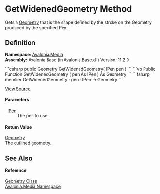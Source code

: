 # GetWidenedGeometry Method


Gets a <a href="T_Avalonia_Media_Geometry">Geometry</a> that is the shape defined by the stroke on the Geometry produced by the specified Pen.



## Definition
**Namespace:** <a href="N_Avalonia_Media">Avalonia.Media</a>  
**Assembly:** Avalonia.Base (in Avalonia.Base.dll) Version: 11.2.0

<Tabs groupId="api-code-preview">
<TabItem value="csharp" label="C#">
```csharp
public Geometry GetWidenedGeometry(
	IPen pen
)
```
</TabItem>
<TabItem value="vb" label="VB">
```vb
Public Function GetWidenedGeometry ( 
	pen As IPen
) As Geometry
```
</TabItem>
<TabItem value="fsharp" label="F#">
```fsharp
member GetWidenedGeometry : 
        pen : IPen -> Geometry 
```
</TabItem>
</Tabs>



<a href="https://github.com/AvaloniaUI/Avalonia/tree/master/src/Avalonia.Base/Media/Geometry.cs#L135" title="View the source code">View Source</a>



#### Parameters
<dl><dt>  <a href="T_Avalonia_Media_IPen">IPen</a></dt><dd>The pen to use.</dd></dl>

#### Return Value
<a href="T_Avalonia_Media_Geometry">Geometry</a>  
The outlined geometry.

## See Also


#### Reference
<a href="T_Avalonia_Media_Geometry">Geometry Class</a>  
<a href="N_Avalonia_Media">Avalonia.Media Namespace</a>  


